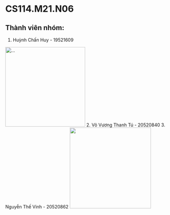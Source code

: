 # CS114.M21.N06
## Thành viên nhóm:
1. Huỳnh Chấn Huy - 19521609
<img src="https://user-images.githubusercontent.com/67409357/161460469-41722c7a-b9dd-485a-87dd-427ae35fdda6.jpg" alt="..." width="250" />
2. Võ Vương Thanh Tú - 20520840
3. Nguyễn Thế Vinh - 20520862
<img src="https://user-images.githubusercontent.com/95330636/161460486-bf6b122c-a21c-43b1-b445-c264466caedb.jpg" width="254">
